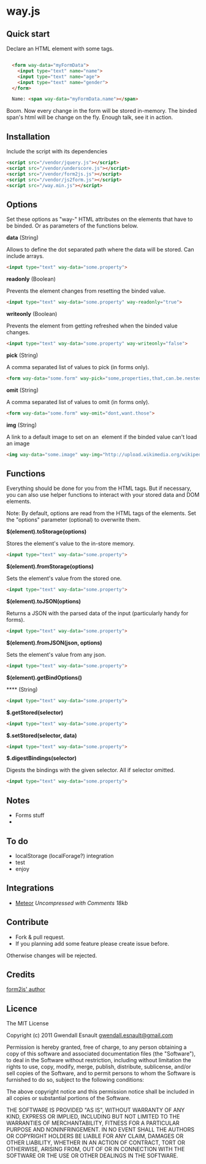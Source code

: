 way.js
======

## Quick start ##

Declare an HTML element with some tags.

```html

  <form way-data="myFormData">
  	<input type="text" name="name">
  	<input type="text" name="age">
  	<input type="text" name="gender">
  </form>

  Name: <span way-data="myFormData.name"></span>

```

Boom. Now every change in the form will be stored in-memory. The binded span's html will be change on the fly. Enough talk, see it in action.


## Installation ##

Include the script with its dependencies

```html
<script src="/vendor/jquery.js"></script>
<script src="/vendor/underscore.js"></script>
<script src="/vendor/form2js.js"></script>
<script src="/vendor/js2form.js"></script>
<script src="/way.min.js"></script>
```

## Options ##

Set these options as "way-" HTML attributes on the elements that have to be binded. Or as parameters of the functions below.

**data** (String)

Allows to define the dot separated path where the data will be stored. Can include arrays.

```html
<input type="text" way-data="some.property">
```

**readonly** (Boolean)

Prevents the element changes from resetting the binded value.

```html
<input type="text" way-data="some.property" way-readonly="true">
```

**writeonly** (Boolean)

Prevents the element from getting refreshed when the binded value changes.

```html
<input type="text" way-data="some.property" way-writeonly="false">
```

**pick** (String)

A comma separated list of values to pick (in forms only).

```html
<form way-data="some.form" way-pick="some,properties,that,can.be.nested">
```

**omit** (String)

A comma separated list of values to omit (in forms only).

```html
<form way-data="some.form" way-omit="dont,want.those">
```

**img** (String)

A link to a default image to set on an <img> element if the binded value can't load an image

```html
<img way-data="some.image" way-img="http://upload.wikimedia.org/wikipedia/en/a/a6/Bender_Rodriguez.png">
```
<!--
- prettyprint (?)
-->

## Functions ##

Everything should be done for you from the HTML tags. But if necessary, you can also use helper functions to interact with your stored data and DOM elements. 

Note: By default, options are read from the HTML tags of the elements. Set the "options" parameter (optional) to overwrite them.


**$(element).toStorage(options)**

Stores the element's value to the in-store memory.

```html
<input type="text" way-data="some.property">
```

**$(element).fromStorage(options)**

Sets the element's value from the stored one.

```html
<input type="text" way-data="some.property">
```

**$(element).toJSON(options)**

Returns a JSON with the parsed data of the input (particularly handy for forms).

```html
<input type="text" way-data="some.property">
```

**$(element).fromJSON(json, options)**

Sets the element's value from any json.

```html
<input type="text" way-data="some.property">
```

**$(element).getBindOptions()**

**** (String)

```html
<input type="text" way-data="some.property">
```

**$.getStored(selector)**

```html
<input type="text" way-data="some.property">
```

**$.setStored(selector, data)**

```html
<input type="text" way-data="some.property">
```

**$.digestBindings(selector)**

Digests the bindings with the given selector. All if selector omitted.

```html
<input type="text" way-data="some.property">
```

## Notes ##

- Forms stuff
- 

## To do ##

- localStorage (localForage?) integration
- test
- enjoy

## Integrations ##

* [Meteor](https://raw.github.com/epeli/underscore.string/master/lib/underscore.string.js) *Uncompressed with Comments 18kb*

## Contribute ##

* Fork & pull request.
* If you planning add some feature please create issue before.

Otherwise changes will be rejected.

## Credits ##

[form2js' author](https://github.com/maxatwork/form2js)

## Licence ##

The MIT License

Copyright (c) 2011 Gwendall Esnault gwendall.esnault@gmail.com

Permission is hereby granted, free of charge, to any person obtaining a copy
of this software and associated documentation files (the "Software"), to deal
in the Software without restriction, including without limitation the rights
to use, copy, modify, merge, publish, distribute, sublicense, and/or sell
copies of the Software, and to permit persons to whom the Software is
furnished to do so, subject to the following conditions:

The above copyright notice and this permission notice shall be included in
all copies or substantial portions of the Software.

THE SOFTWARE IS PROVIDED "AS IS", WITHOUT WARRANTY OF ANY KIND, EXPRESS OR
IMPLIED, INCLUDING BUT NOT LIMITED TO THE WARRANTIES OF MERCHANTABILITY,
FITNESS FOR A PARTICULAR PURPOSE AND NONINFRINGEMENT. IN NO EVENT SHALL THE
AUTHORS OR COPYRIGHT HOLDERS BE LIABLE FOR ANY CLAIM, DAMAGES OR OTHER
LIABILITY, WHETHER IN AN ACTION OF CONTRACT, TORT OR OTHERWISE, ARISING FROM,
OUT OF OR IN CONNECTION WITH THE SOFTWARE OR THE USE OR OTHER DEALINGS IN
THE SOFTWARE.
